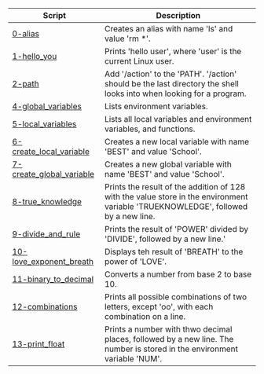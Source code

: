 |Script|Description|
|-|-|
|[0-alias](0-alias)|Creates an alias with name 'ls' and value 'rm \*'.|
|[1-hello_you](1-hello_you)|Prints 'hello user', where 'user' is the current Linux user.|
|[2-path](2-path)|Add '/action' to the 'PATH'. '/action' should be the last directory the shell looks into when looking for a program.|
|[4-global_variables](4-global_variables)|Lists environment variables.|
|[5-local_variables](5-local_variables)|Lists all local variables and environment variables, and functions.|
|[6-create_local_variable](6-create_local_variable)|Creates a new local variable with name 'BEST' and value 'School'.|
|[7-create_global_variable](7-create_global_variable)|Creates a new global variable with name 'BEST' and value 'School'.|
|[8-true_knowledge](8-true_knowledge)|Prints the result of the addition of 128 with the value store in the environment variable 'TRUEKNOWLEDGE', followed by a new line.|
|[9-divide_and_rule](9-divide_and_rule)|Prints the result of 'POWER' divided by 'DIVIDE', followed by a new line.'
|[10-love_exponent_breath](10-love_exponent_breath)|Displays teh result of 'BREATH' to the power of 'LOVE'.|
|[11-binary_to_decimal](11-binary_to_decimal)|Converts a number from base 2 to base 10.|
|[12-combinations](12-combinations)|Prints all possible combinations of two letters, except 'oo', with each combination on a line.|
|[13-print_float](13-print_float)|Prints a number with thwo decimal places, followed by a new line. The number is stored in the environment variable 'NUM'.|
